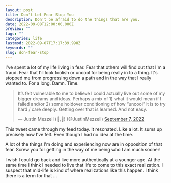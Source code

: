 ```yaml
---
layout: post
title: Don't Let Fear Stop You
description: Don't be afraid to do the things that are you.
date: 2022-09-08T12:00:00.000Z
preview: ""
tags: ""
categories: life
lastmod: 2022-09-07T17:17:39.998Z
keywords: ""
slug: don-fear-stop
---
```

I've spent a lot of my life living in fear.  Fear that others will find out that I'm a fraud.  Fear that I'll look foolish or uncool for being really in to a thing.  It's stopped me from progressing down a path and in the way that I really wanted to.  For a long. Damn. Time.

<blockquote class="twitter-tweet tw-align-center"><p lang="en" dir="ltr">It’s felt vulnerable to me to believe I could actually live out some of my bigger dreams and ideas. Perhaps a mix of 1) what it would mean if I failed and/or 2) some holdover conditioning of how “uncool” it is to try hard / care deeply. Getting over that is learned. And not easy.</p>&mdash; Justin Mezzell (🥃,🦉) (@JustinMezzell) <a href="https://twitter.com/JustinMezzell/status/1567469083079106562?ref_src=twsrc%5Etfw">September 7, 2022</a></blockquote> <script async src="https://platform.twitter.com/widgets.js" charset="utf-8"></script>

This tweet came through my feed today.  It resonated.  Like a lot.  It sums up precisely how I've felt.  Even though I had no idea at the time. 

A lot of the things I'm doing and experiencing now are in opposition of that fear.  Screw you for getting in the way of me being who I am much sooner!

I wish I could go back and live more authentically at a younger age.  At the same time I think I needed to live that life to come to this exact realization.  I suspect that mid-life is kind of where realizations like this happen.  I think there is a term for that ...
